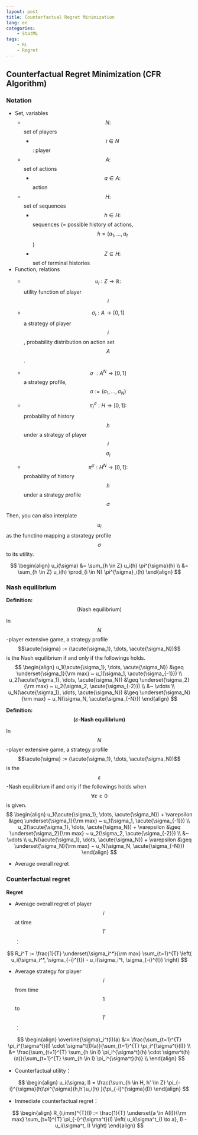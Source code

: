 ```yaml
---
layout: post
title: Counterfactual Regret Minimization
lang: en
categories:
    - StatML
tags:
    - RL
	- Regret	
---
```




## Counterfactual Regret Minimization (CFR Algorithm)


### Notation

- Set, variables
  - $$N: $$ set of players
    - $$i \in N$$: player
  - $$A :$$ set of actions
    - $$a \in A: $$ action
  - $$H: $$set of sequences
    - $$h \in H: $$ sequences (= possible history of actions, $$h = (a_1, \dots, a_t$$)
    - $$Z \subseteq H: $$ set of terminal histories
- Function, relations
  - $$u_i: Z \to \mathbb{R}: $$ utility function of player $$i$$
  - $$\sigma_i: A \to [0,1]$$ a strategy of player $$i$$, probability distribution on action set $$A$$.
  - $$\sigma~: A^N \to [0,1]$$ a strategy profile, $$\sigma := (\sigma_1, \dots, \sigma_N)$$
  - $$\pi^{\sigma}_i: H \to [0,1]: $$ probability of history $$h$$ under a strategy of player $$i$$ $$\sigma_i$$

  - $$\pi^{\sigma}: H^N \to [0,1]: $$ probability of history $$h$$ under a strategy profile  $$\sigma$$
  



Then, you can also interplate $$u_i$$ as the functino mapping a storategy profile $$\sigma$$ to its utility. 


$$
\begin{align}
u_i(\sigma) 
&= \sum_{h \in Z} u_i(h) \pi^{\sigma}(h) \\
&= \sum_{h \in Z} u_i(h) \prod_{i \in N} \pi^{\sigma}_i(h)
\end{align}
$$




### Nash equilibrium



**Definition:** $$(\text{Nash equilibrium})$$

In $$N$$-player extensive game, a strategy profile $$\acute{\sigma} := (\acute{\sigma_1}, \dots, \acute{\sigma_N})$$ is the Nash equilibrium if and only if the followings holds.
$$
\begin{align}
u_1(\acute{\sigma_1}, \dots, \acute{\sigma_N}) 
&\geq \underset{\sigma_1}{\rm max} ~ u_1(\sigma_1, \acute{\sigma_{-1}}) \\
u_2(\acute{\sigma_1}, \dots, \acute{\sigma_N}) 
&\geq \underset{\sigma_2}{\rm max} ~ u_2(\sigma_2, \acute{\sigma_{-2}}) \\
&~ \vdots \\
u_N(\acute{\sigma_1}, \dots, \acute{\sigma_N}) 
&\geq \underset{\sigma_N}{\rm max} ~ u_N(\sigma_N, \acute{\sigma_{-N}})
\end{align}
$$


**Definition: $$\text{(}\varepsilon\text{-Nash equilibrium)}$$**

In $$N$$-player extensive game, a strategy profile $$\acute{\sigma} := (\acute{\sigma_1}, \dots, \acute{\sigma_N})$$ is the $$\varepsilon$$-Nash equilibrium if and only if the followings holds when $$\forall \varepsilon \geq 0$$ is given.
$$
\begin{align}
u_1(\acute{\sigma_1}, \dots, \acute{\sigma_N}) + \varepsilon
&\geq \underset{\sigma_1}{\rm max} ~ u_1(\sigma_1, \acute{\sigma_{-1}}) \\
u_2(\acute{\sigma_1}, \dots, \acute{\sigma_N}) + \varepsilon
&\geq \underset{\sigma_2}{\rm max} ~ u_2(\sigma_2, \acute{\sigma_{-2}}) \\
&~ \vdots \\
u_N(\acute{\sigma_1}, \dots, \acute{\sigma_N}) + \varepsilon
&\geq \underset{\sigma_N}{\rm max} ~ u_N(\sigma_N, \acute{\sigma_{-N}})
\end{align}
$$


- Average overall regret








### Counterfactual regret



**Regret**

- Average overall regret of player $$i$$ at time $$T$$：

$$
R_i^T 
:= \frac{1}{T} \underset{\sigma_i^*}{\rm max} \sum_{t=1}^{T} \left( u_i(\sigma_i^*, \sigma_{-i}^{t}) - u_i(\sigma_i^t, \sigma_{-i}^{t}) \right)
$$



- Average strategy for player $$i$$ from time $$1$$ to $$T$$：

$$
\begin{align}
\overline{\sigma}_i^t(I)(a) 
&:= \frac{\sum_{t=1}^{T} \pi_i^{\sigma^t}(I) \cdot \sigma^t(I)(a)}{\sum_{t=1}^{T} \pi_i^{\sigma^t}(I)} \\
&= \frac{\sum_{t=1}^{T} \sum_{h \in I} \pi_i^{\sigma^t}(h) \cdot \sigma^t(h)(a)}{\sum_{t=1}^{T} \sum_{h \in I} \pi_i^{\sigma^t}(h)} \\
\end{align}
$$



- Counterfactual utility：

$$
\begin{align}
u_i(\sigma, I) = \frac{\sum_{h \in H, h' \in Z} \pi_{-i}^{\sigma}(h)\pi^{\sigma}(h,h')u_i(h) }{\pi_{-i}^{\sigma}(I)}
\end{align}
$$



- Immediate counterfactual regret：

$$
\begin{align}
R_{i,imm}^{T}(I)
:= \frac{1}{T} \underset{a \in A(I)}{\rm max} \sum_{t=1}^{T} 
\pi_{-i}^{\sigma^t}(I)
\left( 
u_i(\sigma^t_{I \to a}, I) - u_i(\sigma^t, I) 
\right)
\end{align}
$$


